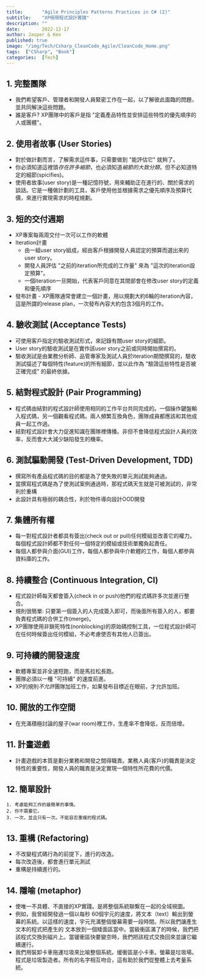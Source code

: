```yaml
---
title:       "Agile Principles Patterns Practices in C# (2)"
subtitle:    "XP極限程式設計實踐"
description: ""
date:        2022-12-17
author: Jasper & Ken
published: true
image: "/img/Tech/Csharp_CleanCode_Agile/CleanCode_Home.png"
tags:  ["CSharp", "Book"]
categories:  [Tech]
---
```


## 1. 完整團隊
- 我們希望客戶、管理者和開發人員緊密工作在一起，以了解彼此面臨的問題，並共同解決這些問題。
- 誰是客戶? XP團隊中的客戶是指 "定義產品特性並安排這些特性的優先順序的人或團體"。

## 2. 使用者故事 (User Stories)
- 對於做計劃而言，了解需求這件事，只需要做到 "能評估它" 就夠了。
- 你必須知道這裡頭*存在許多細節*，也必須知道*細節的大致分類*，但不必知道特定的細節(spicifies)。
- 使用者故事(user story)是一種記憶符號，用來輔助正在進行的、關於需求的談話。它是一種做計劃的工具，客戶使用他並根據需求之優先順序及預算代價，來進行實現需求的時程規劃。

## 3. 短的交付週期
- XP專案每兩周交付一次可以工作的軟體
- Iteration計畫
    * 由一組user story組成，經由客戶根據開發人員認定的預算而選出來的user story。
    * 開發人員評估 "之前的iteration所完成的工作量" 來為 "這次的iteration設定預算"。
    * 一個iteration一旦開始，代表客戶同意在其間部會在修改user story的定義和優先順序
- 發布計畫 - XP團隊通常會建立一個計畫，用以規劃大約6輪的iteration內容，這是所謂的release plan，一次發布內容大約包含3個月的工作。

## 4. 驗收測試 (Acceptance Tests)
- 可使用客戶指定的驗收測試形式，來記錄有關user story的細節。
- User story的驗收測試是在實作該user story之前或同時開始撰寫的。
- 驗收測試是由業務分析師、品管專家及測試人員於iteration期間撰寫的，驗收測試描述了每個特性(feature)的所有細節，並以此作為 "驗證這些特性是否被正確完成" 的最終依據。

## 5. 結對程式設計 (Pair Programming)
- 程式碼由結對的程式設計師使用相同的工作平台共同完成的。一個操作鍵盤輸入程式碼，另一個觀看程式碼。兩人頻繁互換角色，團隊成員都應該和其他成員一起工作過。
- 結對程式設計會大力促進知識在團隊裡傳播。非但不會降低程式設計人員的效率，反而會大大減少缺陷發生的機率。

## 6. 測試驅動開發 (Test-Driven Development, TDD)
- 撰寫所有產品程式碼的目的都是為了使失敗的單元測試能夠通過。
- 當撰寫程式碼是為了使測試案例通過時，那程式碼天生就是可被測試的，非常利於重構
- 此設計具有極弱的耦合性，利於物件導向設計OOD開發

## 7. 集體所有權
- 每一對程式設計者都具有簽出(check out or pull)任何模組並改善它的權力。每個程式設計師都不對任何一個特定的模組或技術單獨負起責任。
- 每個人都參與介面(GUI)工作，每個人都參與中介軟體的工作，每個人都參與資料庫的工作。

## 8. 持續整合 (Continuous Integration, CI)
- 程式設計師每天都會簽入(check in or push)他們的程式碼許多次並進行整合。
- 規則很簡單: 只要第一個簽入的人完成簽入即可，而後面所有簽入的人，都要負責程式碼的合併工作(merge)。
- XP團隊使用非鎖死特性(nonblocking)的原始碼控制工具，一位程式設計師可在任何時候簽出任何模組，不必考慮使否有其他人已簽出。

## 9. 可持續的開發速度
- 軟體專案並非全速短跑，而是馬拉松長跑。
- 團隊必須以一種 "可持續" 的速度前進。
- XP的規則*不允許*團隊加班工作，如果發布目標近在眼前，才允許加班。

## 10. 開放的工作空間
- 在充滿積極討論的屋子(war room)裡工作，生產率不會降低，反而倍增。

## 11. 計畫遊戲
- 計畫遊戲的本質是劃分業務和開發之間得職責。業務人員(客戶)的職責是決定特性的重要性，開發人員的職責是決定實現一個特性所花費的代價。

## 12. 簡單設計
    1. 考慮能夠工作的最簡單的事情。
    2. 你不需要它。
    3. 一次，並且只有一次。不能容忍重複的程式碼。

## 13. 重構 (Refactoring)
- 不改變程式碼行為的前提下，進行的改造。
- 每次改造後，都會進行單元測試
- 重構是持續進行的。

## 14. 隱喻 (metaphor)
- 使唯一不具體、不直接的XP實踐。是將整個系統聯繫在一起的全域視圖。
- 例如，我曾經開發過一個以每秒 60個宇元的速度，將文本（text）輸出到螢幕的系統。以這樣的速度，宇元充滿整個螢幕需要一段時間。所以我們讓產生文本的程式把產生的
文本放到一個矮面區當中。當級衝區滿了的時候，我們把該程式交換到磁片上。當锾衝區快要變空時，我們把該程式交換回來並讓它繼續運行。
 - 我們用裝卸卡車拖運垃圾來比喻整個系統。缓衝區是小卡車。螢幕是垃圾場。程式是垃圾製造者。所有的名字相互吻合，這有助於我們從整體上去考量系統。
